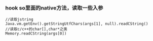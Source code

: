 ### hook so里面的native方法，读取一些入参
```
//读取jstring
Java.vm.getEnv().getStringUtfChars(args[1], null).readCString()
//读取c/c++的char[],char*之类
Memory.readCString(args[0])
```


